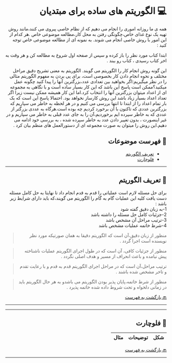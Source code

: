 <div dir="rtl">

# :computer: الگوریتم های ساده برای مبتدیان



همه ی ما روزانه اموری را انجام می دهیم که از نظام خاصی پیروی می کنند،مانند روش تهیه یک نوع غذای خاص،چگونگی رفتن به محل کار،مطالعه موضوعی خاص .هر کدام از این امور با روش خاصی انجام می شوند.
به نمونه ای از مطالعه موضوعی خاص توجه کنید :

ابتدا کتاب مورد نظر را باز کرده و سپس از صفحه اول شروع به مطالعه کن و هر وقت به اخر کتاب رسیدی ، کتاب رو ببند .

این گونه روش انجام کار را الگوریتم می گویند. الگوریتم به معنی تشریح دقیق مراحل مختلف و نحوه انجام دادن کار بخصوصی است،
برای پی بردن به مفهوم الگوریتم مثالی را در نظر میگیریم:اگر بخواهید بین تعدادی عدد،بزرگترین آنها را پیدا کنید چگونه عمل میکنید؟ممکن
است پاسخ این باشد که این کار بسیار ساده است و با نگاهی به مجموعه ای از اعداد میتوان بزرگترین آنها را انتخاب کرد.اما این کار همیشه ممکن نیست زیرا اگر تعداد اعداد بسیار زیاد باشد این روش کارساز نخواهد بود.
احتمالا پاسخ این است که یک بار تمام اعداد را از ابتدا تا انتها بررسی می کنیم و در هر لحظه به خاطر می سپاریم که بزرگترین عددی که تاکنون با آن برخورد کردیم چه بوده است.هرگاه به عددی بزرگتر از عددی که به خاطر سپرده ایم برخوردیم،آن را به جای عدد قبلی به خاطر می سپاریم و در غیر اینصورت ، بدون تغییر دادن عدد به خاطر سپرده شده ، به بررسی خود ادامه می دهیم.این روش را میتوان به صورت مجموعه ای از دستورالعمل های منظم بیان کرد . 

## :mag_right: فهرست موضوعات
* [تعریف الگوریتم](#computer-الگوریتم)
* [فلوچارت](#computer-فلوچارت)




***

## :book: تعریف الگوریتم

برای حل مسئله لازم است عملیاتی را قدم به قدم انجام داد تا نهایتا به حل کامل مسئله دست یافت کلیه این عملیات گام به گام را الگوریتم می گویند،که باید دارای شرایط زیر باشد :
<br>1-به زبان دقیق گفته شود
<br>2-جزئیات کامل حل مسئله را داشته باشد
<br>3-ترتیب مراحل آن مشخص باشد
<br>4-شرط خاتمه عملیات مشخص باشد

>منظور از زبان دقیق،آن است که الگوریتم دقیقا به همان صورتیکه مورد نظر نویسنده است اجرا گردد .

>منظور از جزئیات کافی، آن است که در طول اجرای الگوریتم عملیات ناشناخته پیش نیامده و باعث انحراف از مسیر و هدف اصلی نگردد .

>ترتیب مراحل،آن است که در مراحل اجرای الگوریتم قدم به قدم و با رعایت تقدم و تاخر مشخص شده باشند .

>منظور از شرط خاتمه،پایان پذیر بودن الگوریتم می باشدو به هر حال الگوریتم باید در زمانی دلخواه و تحت  شروط داده شده خاتمه پذیرد .

[:back: بازگشت به فهرست](#mag_right-فهرست-موضوعات)

 ***
 
 ***

## :book: فلوچارت

 شکل | توضیحات | مثال
 --- | --- | ---


[:back: بازگشت به فهرست](#mag_right-فهرست-موضوعات)
 ***
</div>
